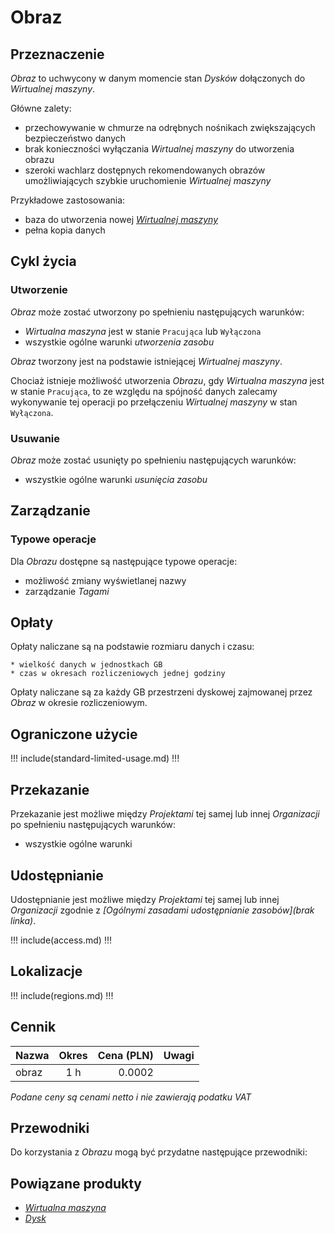 # Obraz

## Przeznaczenie

*Obraz* to uchwycony w danym momencie stan *Dysków* dołączonych do *Wirtualnej maszyny*.

Główne zalety:

* przechowywanie w chmurze na odrębnych nośnikach zwiększających bezpieczeństwo danych
* brak konieczności wyłączania *Wirtualnej maszyny* do utworzenia obrazu
* szeroki wachlarz dostępnych rekomendowanych obrazów umożliwiających szybkie uruchomienie *Wirtualnej maszyny*

Przykładowe zastosowania:

* baza do utworzenia nowej *[Wirtualnej maszyny](/resource/compute/virtual-machine.md)*
* pełna kopia danych

## Cykl życia

### Utworzenie

*Obraz* może zostać utworzony po spełnieniu następujących warunków: 

* *Wirtualna maszyna* jest w stanie `Pracująca` lub `Wyłączona`
* wszystkie ogólne warunki *utworzenia zasobu*

*Obraz* tworzony jest na podstawie istniejącej *Wirtualnej maszyny*.

Chociaż istnieje możliwość utworzenia *Obrazu*, gdy *Wirtualna maszyna* jest w stanie `Pracująca`, to ze względu na spójność danych zalecamy wykonywanie tej operacji po przełączeniu *Wirtualnej maszyny*  w stan `Wyłączona`.

### Usuwanie

*Obraz* może zostać usunięty po spełnieniu następujących warunków: 

* wszystkie ogólne warunki *usunięcia zasobu*

## Zarządzanie

### Typowe operacje

Dla *Obrazu* dostępne są następujące typowe operacje:

* możliwość zmiany wyświetlanej nazwy
* zarządzanie *Tagami*

## Opłaty

Opłaty naliczane są na podstawie rozmiaru danych i czasu:

    * wielkość danych w jednostkach GB
    * czas w okresach rozliczeniowych jednej godziny

Opłaty naliczane są za każdy GB przestrzeni dyskowej zajmowanej przez *Obraz* w okresie rozliczeniowym.

## Ograniczone użycie

!!! include(standard-limited-usage.md) !!!

## Przekazanie

Przekazanie jest możliwe między *Projektami* tej samej lub innej *Organizacji* po spełnieniu następujących warunków:

* wszystkie ogólne warunki

<!-- TODO: warunki czego? przekazania?-->

## Udostępnianie

Udostępnianie jest możliwe między *Projektami* tej samej lub innej *Organizacji* zgodnie z *[Ogólnymi zasadami udostępnianie zasobów](brak linka)*.

<!-- TODO: brak linka-->

!!! include(access.md) !!!

## Lokalizacje

!!! include(regions.md) !!!

## Cennik

Nazwa              | Okres  | Cena (PLN) | Uwagi
------------------ | :----: | ---------: | :----:
obraz              |  1 h   |     0.0002 | 

*Podane ceny są cenami netto i nie zawierają podatku VAT*

## Przewodniki

Do korzystania z *Obrazu* mogą być przydatne następujące przewodniki:

<PageList path_re="guide/storage/image/"/>

## Powiązane produkty

* *[Wirtualna maszyna]()*
* *[Dysk]()*
